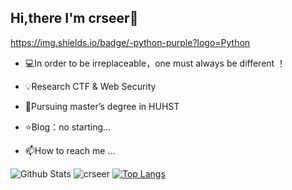 ## Hi,there I'm crseer👋
https://img.shields.io/badge/-python-purple?logo=Python
- 💻In order to be irreplaceable，one must always be different ！

- 💡Research  CTF & Web Security

- 🌱Pursuing master’s degree in HUHST

- ⭐️Blog：no starting...

- 📫How to reach me ...

![Github Stats](https://github-readme-stats.vercel.app/api?username=crseer&show_icons=true&theme=gruvbox_light&count_private=true&bg_color=DEG,C2FFD8,465EFB) ![crseer](https://count.getloli.com/get/@crseer?theme=rule34)
[![Top Langs](https://github-readme-stats.vercel.app/api/top-langs?username=crseer&layout=compact)](https://github.com/crseer)
